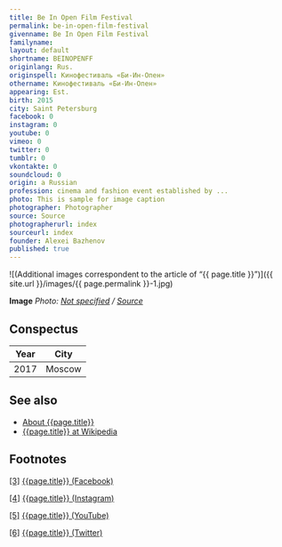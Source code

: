 ```yaml
---
title: Be In Open Film Festival
permalink: be-in-open-film-festival
givenname: Be In Open Film Festival
familyname:
layout: default
shortname: BEINOPENFF
originlang: Rus.
originspell: Кинофестиваль «Би-Ин-Опен»
othername: Кинофестиваль «Би-Ин-Опен»
appearing: Est.
birth: 2015
city: Saint Petersburg
facebook: 0
instagram: 0
youtube: 0
vimeo: 0
twitter: 0
tumblr: 0
vkontakte: 0
soundcloud: 0
origin: a Russian
profession: cinema and fashion event established by ...
photo: This is sample for image caption
photographer: Photographer
source: Source
photographerurl: index
sourceurl: index
founder: Alexei Bazhenov
published: true
---
```



![(Additional images correspondent to the article of “{{ page.title }}”)]({{ site.url }}/images/{{ page.permalink }}-1.jpg)

**Image**
*Photo: [Not specified](index) / [Source](index)*

## Сonspectus

|Year|City|
|-|-|
|2017|Moscow|

## See also

+ [About {{page.title}}](index)
+ [{{page.title}} at Wikipedia](index)

## Footnotes

[[3]](#a3) <span id="f3"></span> [{{page.title}} (Facebook)](index)

[[4]](#a4) <span id="f4"></span> [{{page.title}} (Instagram)](index)

[[5]](#a5) <span id="f5"></span> [{{page.title}} (YouTube)](index)

[[6]](#a6) <span id="f6"></span> [{{page.title}} (Twitter)](index)
